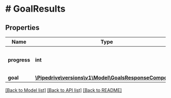 # # GoalResults

## Properties

Name | Type | Description | Notes
------------ | ------------- | ------------- | -------------
**progress** | **int** | The numeric progress of the goal | [optional]
**goal** | [**\Pipedrive\versions\v1\Model\GoalsResponseComponent**](GoalsResponseComponent.md) |  | [optional]

[[Back to Model list]](../../README.md#models) [[Back to API list]](../../README.md#endpoints) [[Back to README]](../../README.md)
